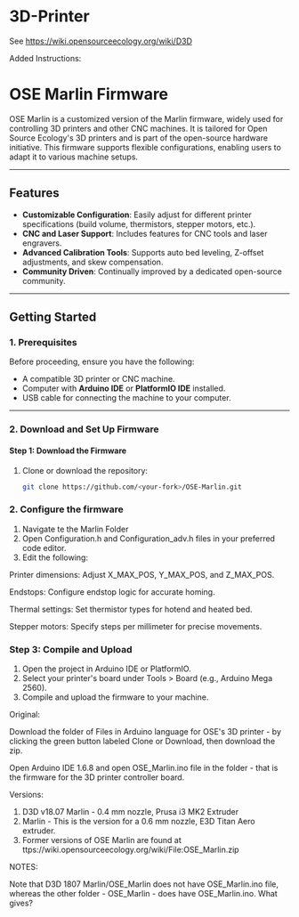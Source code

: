 # 3D-Printer

See https://wiki.opensourceecology.org/wiki/D3D

Added Instructions:

# OSE Marlin Firmware

OSE Marlin is a customized version of the Marlin firmware, widely used for controlling 3D printers and other CNC machines. It is tailored for Open Source Ecology's 3D printers and is part of the open-source hardware initiative. This firmware supports flexible configurations, enabling users to adapt it to various machine setups.

---

## Features
- **Customizable Configuration**: Easily adjust for different printer specifications (build volume, thermistors, stepper motors, etc.).
- **CNC and Laser Support**: Includes features for CNC tools and laser engravers.
- **Advanced Calibration Tools**: Supports auto bed leveling, Z-offset adjustments, and skew compensation.
- **Community Driven**: Continually improved by a dedicated open-source community.

---

## Getting Started

### **1. Prerequisites**
Before proceeding, ensure you have the following:
- A compatible 3D printer or CNC machine.
- Computer with **Arduino IDE** or **PlatformIO IDE** installed.
- USB cable for connecting the machine to your computer.

---

### **2. Download and Set Up Firmware**

#### Step 1: Download the Firmware
1. Clone or download the repository:
   ```bash
   git clone https://github.com/<your-fork>/OSE-Marlin.git


### 2. Configure the firmware
1. Navigate te the Marlin Folder
2. Open Configuration.h and Configuration_adv.h files in your preferred code editor.
3. Edit the following:

Printer dimensions: Adjust X_MAX_POS, Y_MAX_POS, and Z_MAX_POS.

Endstops: Configure endstop logic for accurate homing.

Thermal settings: Set thermistor types for hotend and heated bed.

Stepper motors: Specify steps per millimeter for precise movements.

### Step 3: Compile and Upload
1. Open the project in Arduino IDE or PlatformIO.
2. Select your printer's board under Tools > Board (e.g., Arduino Mega 2560).
3. Compile and upload the firmware to your machine.


Original:

Download the folder of Files in Arduino language for OSE's 3D printer - by clicking the green button labeled Clone or Download, then download the zip. 

Open Arduino IDE 1.6.8 and open OSE_Marlin.ino file in the folder - that is the firmware for the 3D printer controller board.

Versions:

1. D3D v18.07 Marlin - 0.4 mm nozzle, Prusa i3 MK2 Extruder
2. Marlin - This is the version for a 0.6 mm nozzle, E3D Titan Aero extruder.
3. Former versions of OSE Marlin are found at ttps://wiki.opensourceecology.org/wiki/File:OSE_Marlin.zip


NOTES:

Note that D3D 1807 Marlin/OSE_Marlin does not have OSE_Marlin.ino file, whereas the other folder - OSE_Marlin - does have OSE_Marlin.ino. What gives?



